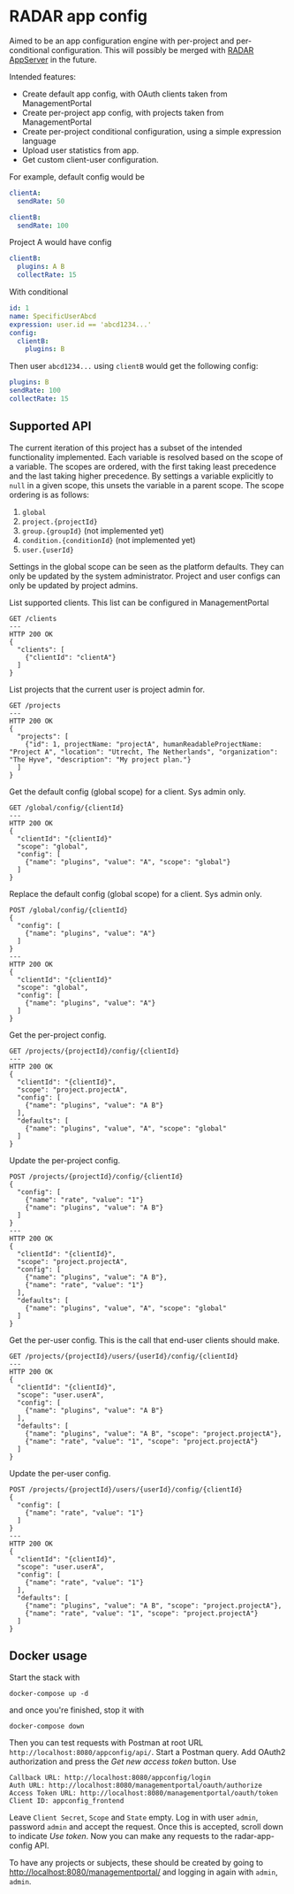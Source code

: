 # RADAR app config

Aimed to be an app configuration engine with per-project and per-conditional configuration. This will possibly be merged with [RADAR AppServer](https://github.com/radar-base/radar-appserver) in the future. 

Intended features:

- Create default app config, with OAuth clients taken from ManagementPortal
- Create per-project app config, with projects taken from ManagementPortal
- Create per-project conditional configuration, using a simple expression language
- Upload user statistics from app.
- Get custom client-user configuration.

For example, default config would be
```yaml
clientA:
  sendRate: 50

clientB:
  sendRate: 100
```

Project A would have config
```yaml
clientB:
  plugins: A B
  collectRate: 15
```

With conditional
```yaml
id: 1
name: SpecificUserAbcd
expression: user.id == 'abcd1234...'
config:
  clientB:
    plugins: B
```

Then user `abcd1234...` using `clientB` would get the following config: 

```yaml
plugins: B
sendRate: 100
collectRate: 15
```

## Supported API

The current iteration of this project has a subset of the intended functionality implemented. Each variable is resolved based on the scope of a variable. The scopes are ordered, with the first taking least precedence and the last taking higher precedence. By settings a variable explicitly to `null` in a given scope, this unsets the variable in a parent scope. The scope ordering is as follows:

1. `global`
2. `project.{projectId}`
3. `group.{groupId}` (not implemented yet)
4. `condition.{conditionId}` (not implemented yet)
5. `user.{userId}`

Settings in the global scope can be seen as the platform defaults. They can only be updated by the system administrator. Project and user configs can only be updated by project admins.

List supported clients. This list can be configured in ManagementPortal
```
GET /clients
---
HTTP 200 OK
{
  "clients": [
    {"clientId": "clientA"}
  ]
}
```

List projects that the current user is project admin for.
```
GET /projects
---
HTTP 200 OK
{
  "projects": [
    {"id": 1, projectName: "projectA", humanReadableProjectName: "Project A", "location": "Utrecht, The Netherlands", "organization": "The Hyve", "description": "My project plan."}
  ]
}
```

Get the default config (global scope) for a client. Sys admin only.
```
GET /global/config/{clientId}
---
HTTP 200 OK
{
  "clientId": "{clientId}"
  "scope": "global",
  "config": [
    {"name": "plugins", "value": "A", "scope": "global"}
  ]
}
```

Replace the default config (global scope) for a client. Sys admin only.
```
POST /global/config/{clientId}
{
  "config": [
    {"name": "plugins", "value": "A"}
  ]
}
---
HTTP 200 OK
{
  "clientId": "{clientId}"
  "scope": "global",
  "config": [
    {"name": "plugins", "value": "A"}
  ]
}
```

Get the per-project config.
```
GET /projects/{projectId}/config/{clientId}
---
HTTP 200 OK
{
  "clientId": "{clientId}",
  "scope": "project.projectA",
  "config": [
    {"name": "plugins", "value": "A B"}
  ],
  "defaults": [
    {"name": "plugins", "value", "A", "scope": "global"
  ]
}
```

Update the per-project config.
```
POST /projects/{projectId}/config/{clientId}
{
  "config": [
    {"name": "rate", "value": "1"}
    {"name": "plugins", "value": "A B"}
  ]
}
---
HTTP 200 OK
{
  "clientId": "{clientId}",
  "scope": "project.projectA",
  "config": [
    {"name": "plugins", "value": "A B"},
    {"name": "rate", "value": "1"}
  ],
  "defaults": [
    {"name": "plugins", "value", "A", "scope": "global"
  ]
}
```

Get the per-user config. This is the call that end-user clients should make.
```
GET /projects/{projectId}/users/{userId}/config/{clientId}
---
HTTP 200 OK
{
  "clientId": "{clientId}",
  "scope": "user.userA",
  "config": [
    {"name": "plugins", "value": "A B"}
  ],
  "defaults": [
    {"name": "plugins", "value": "A B", "scope": "project.projectA"},
    {"name": "rate", "value": "1", "scope": "project.projectA"}
  ]
}
```

Update the per-user config.
```
POST /projects/{projectId}/users/{userId}/config/{clientId}
{
  "config": [
    {"name": "rate", "value": "1"}
  ]
}
---
HTTP 200 OK
{
  "clientId": "{clientId}",
  "scope": "user.userA",
  "config": [
    {"name": "rate", "value": "1"}
  ],
  "defaults": [
    {"name": "plugins", "value": "A B", "scope": "project.projectA"},
    {"name": "rate", "value": "1", "scope": "project.projectA"}
  ]
}
```

## Docker usage

Start the stack with

```
docker-compose up -d
```

and once you're finished, stop it with

```
docker-compose down
```


Then you can test requests with Postman at root URL `http://localhost:8080/appconfig/api/`. Start a Postman query. Add OAuth2 authorization and press the _Get new access token_ button. Use
```
Callback URL: http://localhost:8080/appconfig/login
Auth URL: http://localhost:8080/managementportal/oauth/authorize
Access Token URL: http://localhost:8080/managementportal/oauth/token
Client ID: appconfig_frontend
```
Leave `Client Secret`, `Scope` and `State` empty. Log in with user `admin`, password `admin` and accept the request. Once this is accepted, scroll down to indicate _Use token_. Now you can make any requests to the radar-app-config API.

To have any projects or subjects, these should be created by going to <http://localhost:8080/managementportal/> and logging in again with `admin`, `admin`.
